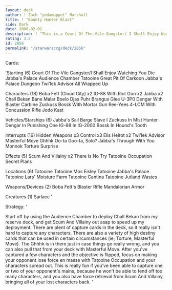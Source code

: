 ```yaml
---
layout: deck
author: ! Zach "yodamuppet" Marshall
title: ! "Bounty Hunter Blast"
side: Dark
date: 2000-02-02
description: ! "This is a Court Of The Vile Gangster/ I Shall Enjoy Watching You Die deck, with a big emphasis on aliens and bounty hunters."
rating: 3.5
id: 2856
permalink: "/starwarsccg/deck/2856"
---
```

Cards: 

'Starting (6)
Court Of The Vile Gangster/I Shall Enjoy Watching You Die
Jabba's Palace Audience Chamber
Tatooine Great Pit Of Carkoon
Jabba's Palace Dungeon
Twi'lek Advisor
All Wrapped Up

Characters (18)
Boba Fett (Cloud City) x2
IG-88 With Riot Gun x2
Jabba x2
Chall Bekan
Bane Malar
Boelo
Djas Puhr
Brangus Glee
U-3P0
Dengar With Blaster Carbine
Zuckuss
Bossk With Mortar Gun
Ree-Yees
4-LOM With Concussion Rifle
Jodo Kast

Vehicles/Starships (6)
Jabba's Sail Barge
Slave I
Zuckuss In Mist Hunter
Dengar In Punishing One
IG-88 In IG-2000
Bossk In Hound's Tooth

Interrupts (16)
Hidden Weapons x3
Control x3
Elis Helrot x2
Twi'lek Advisor
Masterful Move
Ghhhk
Oo-ta Goo-ta, Solo?
Jabba's Through With You
Monnok
Torture
Surprise

Effects (5)
Scum And Villainy x2
There Is No Try
Tatooine Occupation
Secret Plans

Locations (6)
Tatooine
Tatooine Mos Eisley
Tatooine Jabba's Palace
Tatooine Lars' Moisture Farm
Tatooine Cantina
Tatooine Jutland Wastes

Weapons/Devices (2)
Boba Fett's Blaster Rifle
Mandalorian Armor

Creatures (1)
Sarlacc '

Strategy: '

Start off by using the Audience Chamber to
deploy Chall Bekan from my reserve deck, and get
Scum And Villainy out asap to speed up my
deployment. There are plent of capture cards in
the deck, so it really isn't hard to capture any
characters. There are also a variety of high
destiny cards that can be used in certain
circumstances (ie; Torture, Masterful Move). The
Ghhhk is in there just in case things go really
wrong, and you can also pull that from your deck
with Masterful Move. After you've captured a few
characters and the objective is flipped, focus on
making your opponent lose force en masse with
Tatooine Occupation and your characters spread
out. This is really fun if you've been able to
capture one or two of your opponent's mains,
because he won't be able to fend off too many
characters, and you also have force retrieval from
Scum And Villainy, bringing all of your lost
characters back.   '
